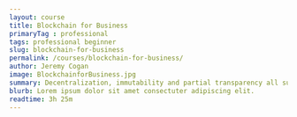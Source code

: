 ```yaml
---
layout: course
title: Blockchain for Business
primaryTag : professional
tags: professional beginner
slug: blockchain-for-business
permalink: /courses/blockchain-for-business/
author: Jeremy Cogan
image: BlockchainforBusiness.jpg
summary: Decentralization, immutability and partial transparency all suit the needs of private business. However, exposing proprietary information by utilizing a public blockchain is not an option for these organizations. In this course, we’ll explore how blockchain protocols affect businesses. Additionally, we’ll explore how businesses can utilize the blockchain to solve today and tomorrow’s problems.
blurb: Lorem ipsum dolor sit amet consectuter adipiscing elit.
readtime: 3h 25m
---
```

